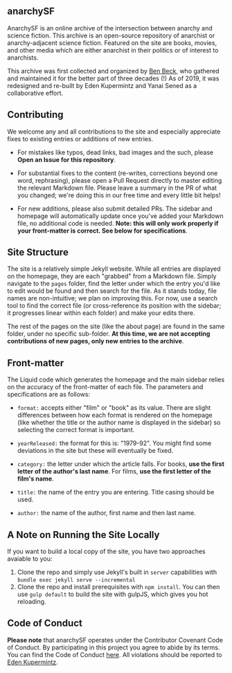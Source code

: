 ## anarchySF

AnarchySF is an online archive of the intersection between anarchy and science fiction. This archive is an open-source repository of anarchist or anarchy-adjacent science fiction. Featured on the site are books, movies, and other media which are either anarchist in their politics or of interest to anarchists.

This archive was first collected and organized by [Ben Beck](http://benbeck.co.uk), who gathered and maintained it for the better part of three decades (!) As of 2019, it was redesigned and re-built by Eden Kupermintz and Yanai Sened as a collaborative effort.

## Contributing

We welcome any and all contributions to the site and especially appreciate fixes to existing entries or additions of new entries.

* For mistakes like typos, dead links, bad images and the such, please **Open an Issue for this repository**.

* For substantial fixes to the content (re-writes, corrections beyond one word, rephrasing), please open a Pull Request directly to master editing the relevant Markdown file. Please leave a summary in the PR of what you changed; we're doing this in our free time and every little bit helps!

* For new additions, please also submit detailed PRs. The sidebar and homepage will automatically update once you've added your Markdown file, no additional code is needed. **Note: this will only work properly if your front-matter is correct. See below for specifications**.

## Site Structure

The site is a relatively simple Jekyll website. While all entries are displayed on the homepage, they are each "grabbed" from a Markdown file. Simply navigate to the `pages` folder, find the letter under which the entry you'd like to edit would be found and then search for the file. As it stands today, file names are non-intuitive; we plan on improving this. For now, use a search tool to find the correct file (or cross-reference its position with the sidebar; it progresses linear within each folder) and make your edits there.

The rest of the pages on the site (like the about page) are found in the same folder, under no specific sub-folder. **At this time, we are not accepting contributions of new pages, only new entries to the archive**.

## Front-matter

The Liquid code which generates the homepage and the main sidebar relies on the accuracy of the front-matter of each file. The parameters and specifications are as follows:

* `format:` accepts either "film" or "book" as its value. There are slight differences between how each format is rendered on the homepage (like whether the title or the author name is displayed in the sidebar) so selecting the correct format is important.

* `yearReleased:` the format for this is: "1979-92". You might find some deviations in the site but these will eventually be fixed.

* `category:` the letter under which the article falls. For books, **use the first letter of the author's last name**. For films, **use the first letter of the film's name**.

* `title:` the name of the entry you are entering. Title casing should be used.

* `author:` the name of the author, first name and then last name.

## A Note on Running the Site Locally

If you want to build a local copy of the site, you have two approaches avaiable to you:

1) Clone the repo and simply use Jekyll's built in `server` capabilities with `bundle exec jekyll serve --incremental`
2) Clone the repo and install prerequisites with `npm install`. You can then use `gulp default` to build the site with gulpJS, which gives you hot reloading.

## Code of Conduct

**Please note** that anarchySF operates under the Contributor Covenant Code of Conduct. By participating in this project you agree to abide by its terms. You can find the Code of Conduct <a href="codeofconduct.html">here</a>. All violations should be reported to [Eden Kupermintz](mailto:eden@heavyblogisheavy.com).
